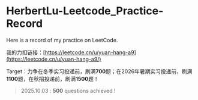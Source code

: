 # HerbertLu-Leetcode_Practice-Record

Here is a record of my practice on LeetCode.

我的力扣链接：[https://leetcode.cn/u/yuan-hang-a9](https://leetcode.cn/u/yuan-hang-a9/)

Target：力争在冬季实习投递前，刷满**700**题；在2026年暑期实习投递前，刷满**1100**题，在秋招投递前，刷满**1500**题！

>2025.10.03 : **500** questions achieved !
